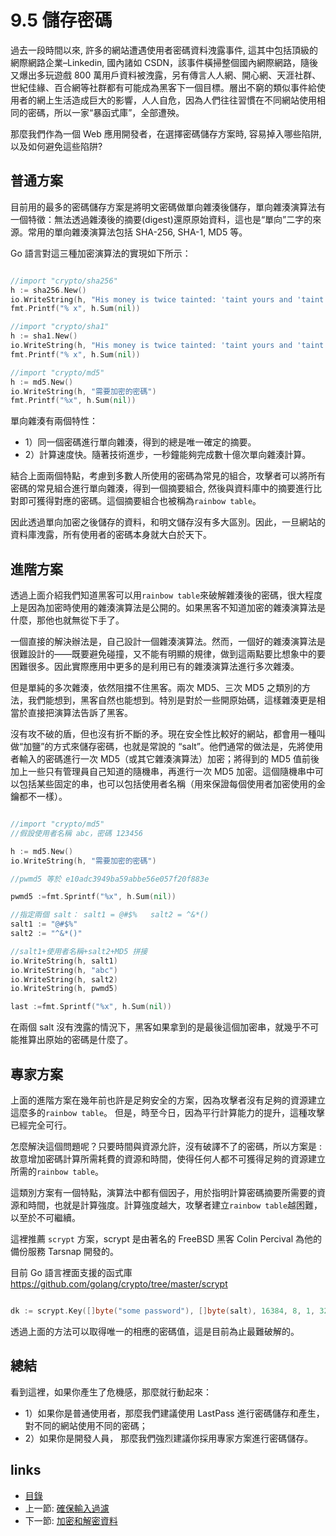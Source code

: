 # 9.5 儲存密碼
過去一段時間以來, 許多的網站遭遇使用者密碼資料洩露事件, 這其中包括頂級的網際網路企業–Linkedin, 國內諸如 CSDN，該事件橫掃整個國內網際網路，隨後又爆出多玩遊戲 800 萬用戶資料被洩露，另有傳言人人網、開心網、天涯社群、世紀佳緣、百合網等社群都有可能成為黑客下一個目標。層出不窮的類似事件給使用者的網上生活造成巨大的影響，人人自危，因為人們往往習慣在不同網站使用相同的密碼，所以一家“暴函式庫”，全部遭殃。

那麼我們作為一個 Web 應用開發者，在選擇密碼儲存方案時, 容易掉入哪些陷阱, 以及如何避免這些陷阱?

## 普通方案
目前用的最多的密碼儲存方案是將明文密碼做單向雜湊後儲存，單向雜湊演算法有一個特徵：無法透過雜湊後的摘要(digest)還原原始資料，這也是“單向”二字的來源。常用的單向雜湊演算法包括 SHA-256, SHA-1, MD5 等。

Go 語言對這三種加密演算法的實現如下所示：
```Go

//import "crypto/sha256"
h := sha256.New()
io.WriteString(h, "His money is twice tainted: 'taint yours and 'taint mine.")
fmt.Printf("% x", h.Sum(nil))

//import "crypto/sha1"
h := sha1.New()
io.WriteString(h, "His money is twice tainted: 'taint yours and 'taint mine.")
fmt.Printf("% x", h.Sum(nil))

//import "crypto/md5"
h := md5.New()
io.WriteString(h, "需要加密的密碼")
fmt.Printf("%x", h.Sum(nil))

```
單向雜湊有兩個特性：

- 1）同一個密碼進行單向雜湊，得到的總是唯一確定的摘要。
- 2）計算速度快。隨著技術進步，一秒鐘能夠完成數十億次單向雜湊計算。

結合上面兩個特點，考慮到多數人所使用的密碼為常見的組合，攻擊者可以將所有密碼的常見組合進行單向雜湊，得到一個摘要組合, 然後與資料庫中的摘要進行比對即可獲得對應的密碼。這個摘要組合也被稱為`rainbow table`。

因此透過單向加密之後儲存的資料，和明文儲存沒有多大區別。因此，一旦網站的資料庫洩露，所有使用者的密碼本身就大白於天下。
## 進階方案
透過上面介紹我們知道黑客可以用`rainbow table`來破解雜湊後的密碼，很大程度上是因為加密時使用的雜湊演算法是公開的。如果黑客不知道加密的雜湊演算法是什麼，那他也就無從下手了。

一個直接的解決辦法是，自己設計一個雜湊演算法。然而，一個好的雜湊演算法是很難設計的——既要避免碰撞，又不能有明顯的規律，做到這兩點要比想象中的要困難很多。因此實際應用中更多的是利用已有的雜湊演算法進行多次雜湊。

但是單純的多次雜湊，依然阻擋不住黑客。兩次 MD5、三次 MD5 之類別的方法，我們能想到，黑客自然也能想到。特別是對於一些開原始碼，這樣雜湊更是相當於直接把演算法告訴了黑客。

沒有攻不破的盾，但也沒有折不斷的矛。現在安全性比較好的網站，都會用一種叫做“加鹽”的方式來儲存密碼，也就是常說的 “salt”。他們通常的做法是，先將使用者輸入的密碼進行一次 MD5（或其它雜湊演算法）加密；將得到的 MD5 值前後加上一些只有管理員自己知道的隨機串，再進行一次 MD5 加密。這個隨機串中可以包括某些固定的串，也可以包括使用者名稱（用來保證每個使用者加密使用的金鑰都不一樣）。

```Go

//import "crypto/md5"
//假設使用者名稱 abc，密碼 123456

h := md5.New()
io.WriteString(h, "需要加密的密碼")

//pwmd5 等於 e10adc3949ba59abbe56e057f20f883e

pwmd5 :=fmt.Sprintf("%x", h.Sum(nil))

//指定兩個 salt： salt1 = @#$%   salt2 = ^&*()
salt1 := "@#$%"
salt2 := "^&*()"

//salt1+使用者名稱+salt2+MD5 拼接
io.WriteString(h, salt1)
io.WriteString(h, "abc")
io.WriteString(h, salt2)
io.WriteString(h, pwmd5)

last :=fmt.Sprintf("%x", h.Sum(nil))

```
在兩個 salt 沒有洩露的情況下，黑客如果拿到的是最後這個加密串，就幾乎不可能推算出原始的密碼是什麼了。

## 專家方案
上面的進階方案在幾年前也許是足夠安全的方案，因為攻擊者沒有足夠的資源建立這麼多的`rainbow table`。 但是，時至今日，因為平行計算能力的提升，這種攻擊已經完全可行。

怎麼解決這個問題呢？只要時間與資源允許，沒有破譯不了的密碼，所以方案是 : 故意增加密碼計算所需耗費的資源和時間，使得任何人都不可獲得足夠的資源建立所需的`rainbow table`。

這類別方案有一個特點，演算法中都有個因子，用於指明計算密碼摘要所需要的資源和時間，也就是計算強度。計算強度越大，攻擊者建立`rainbow table`越困難，以至於不可繼續。

這裡推薦 `scrypt` 方案，scrypt 是由著名的 FreeBSD 黑客 Colin Percival 為他的備份服務 Tarsnap 開發的。

目前 Go 語言裡面支援的函式庫 https://github.com/golang/crypto/tree/master/scrypt
```Go

dk := scrypt.Key([]byte("some password"), []byte(salt), 16384, 8, 1, 32)
```
透過上面的方法可以取得唯一的相應的密碼值，這是目前為止最難破解的。

## 總結
看到這裡，如果你產生了危機感，那麼就行動起來：

- 1）如果你是普通使用者，那麼我們建議使用 LastPass 進行密碼儲存和產生，對不同的網站使用不同的密碼；
- 2）如果你是開發人員， 那麼我們強烈建議你採用專家方案進行密碼儲存。

## links
   * [目錄](<preface.md>)
   * 上一節: [確保輸入過濾](<09.4.md>)
   * 下一節: [加密和解密資料](<09.6.md>)
